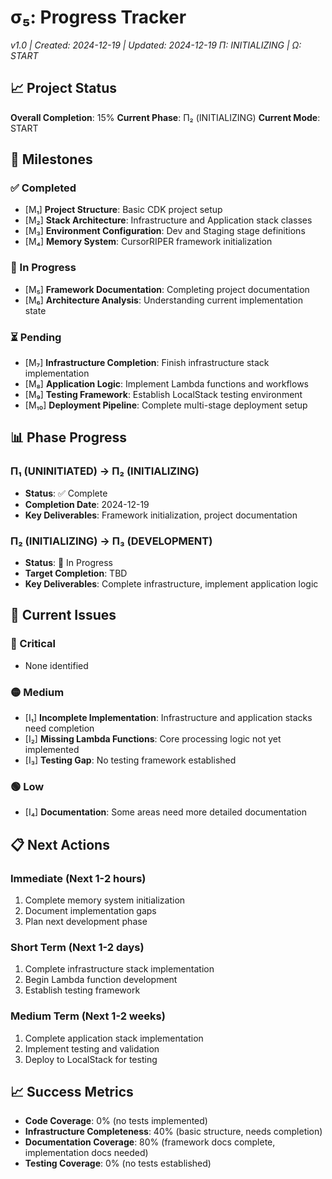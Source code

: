 # σ₅: Progress Tracker
*v1.0 | Created: 2024-12-19 | Updated: 2024-12-19*
*Π: INITIALIZING | Ω: START*

## 📈 Project Status

**Overall Completion**: 15%
**Current Phase**: Π₂ (INITIALIZING)
**Current Mode**: START

## 🎯 Milestones

### ✅ Completed
- [M₁] **Project Structure**: Basic CDK project setup
- [M₂] **Stack Architecture**: Infrastructure and Application stack classes
- [M₃] **Environment Configuration**: Dev and Staging stage definitions
- [M₄] **Memory System**: CursorRIPER framework initialization

### 🔄 In Progress
- [M₅] **Framework Documentation**: Completing project documentation
- [M₆] **Architecture Analysis**: Understanding current implementation state

### ⏳ Pending
- [M₇] **Infrastructure Completion**: Finish infrastructure stack implementation
- [M₈] **Application Logic**: Implement Lambda functions and workflows
- [M₉] **Testing Framework**: Establish LocalStack testing environment
- [M₁₀] **Deployment Pipeline**: Complete multi-stage deployment setup

## 📊 Phase Progress

### Π₁ (UNINITIATED) → Π₂ (INITIALIZING)
- **Status**: ✅ Complete
- **Completion Date**: 2024-12-19
- **Key Deliverables**: Framework initialization, project documentation

### Π₂ (INITIALIZING) → Π₃ (DEVELOPMENT)
- **Status**: 🔄 In Progress
- **Target Completion**: TBD
- **Key Deliverables**: Complete infrastructure, implement application logic

## 🚧 Current Issues

### 🔴 Critical
- None identified

### 🟡 Medium
- [I₁] **Incomplete Implementation**: Infrastructure and application stacks need completion
- [I₂] **Missing Lambda Functions**: Core processing logic not yet implemented
- [I₃] **Testing Gap**: No testing framework established

### 🟢 Low
- [I₄] **Documentation**: Some areas need more detailed documentation

## 📋 Next Actions

### Immediate (Next 1-2 hours)
1. Complete memory system initialization
2. Document implementation gaps
3. Plan next development phase

### Short Term (Next 1-2 days)
1. Complete infrastructure stack implementation
2. Begin Lambda function development
3. Establish testing framework

### Medium Term (Next 1-2 weeks)
1. Complete application stack implementation
2. Implement testing and validation
3. Deploy to LocalStack for testing

## 📈 Success Metrics
- **Code Coverage**: 0% (no tests implemented)
- **Infrastructure Completeness**: 40% (basic structure, needs completion)
- **Documentation Coverage**: 80% (framework docs complete, implementation docs needed)
- **Testing Coverage**: 0% (no tests established)